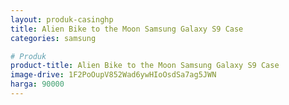 ```yaml
---
layout: produk-casinghp
title: Alien Bike to the Moon Samsung Galaxy S9 Case
categories: samsung

# Produk
product-title: Alien Bike to the Moon Samsung Galaxy S9 Case
image-drive: 1F2PoOupV852Wad6ywHIoOsdSa7ag5JWN
harga: 90000
---
```

